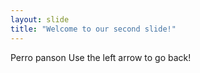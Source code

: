 ```yaml
---
layout: slide
title: "Welcome to our second slide!"
---
```

Perro panson
Use the left arrow to go back!
